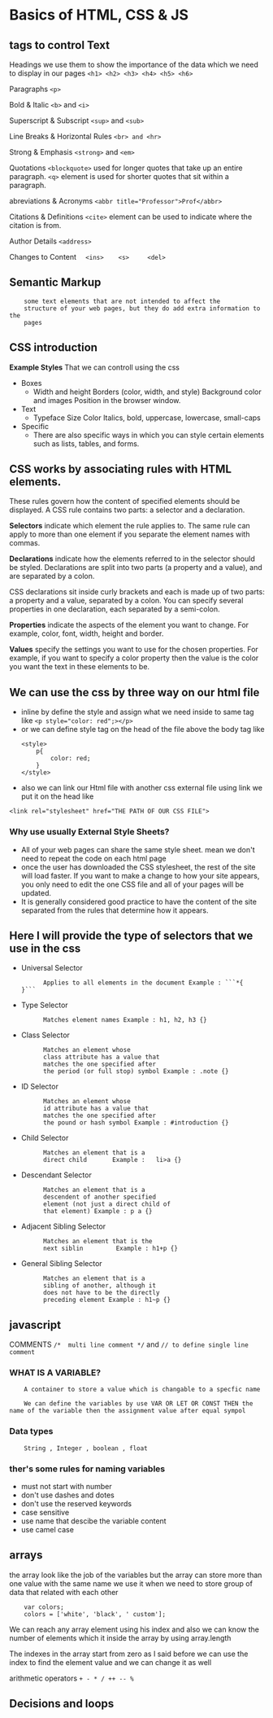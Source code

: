 # Basics of HTML, CSS & JS


## tags to control Text


Headings we use them to show the importance of the data which we need to display in our pages
``
        <h1>
        <h2>
        <h3>
        <h4>
        <h5>
        <h6>        
``


Paragraphs
        `<p>`


Bold & Italic
        `<b>` and `<i>`

Superscript & Subscript
        `<sup>` and `<sub>`

Line Breaks & Horizontal Rules 
        `<br> and <hr>`


Strong & Emphasis
        `<strong>` and `<em>`


Quotations
            `<blockquote>` used for longer quotes that take up an entire paragraph.
            `<q>` element is used for shorter quotes that sit within a paragraph.


abreviations & Acronyms
            `<abbr title="Professor">Prof</abbr>`

Citations & Definitions
            `<cite>` element can be used to indicate where the citation is from.

Author Details
            `<address>` 

Changes to Content
              `  <ins>    <s>     <del>`

## Semantic Markup
        some text elements that are not intended to affect the 
        structure of your web pages, but they do add extra information to the 
        pages 




## CSS introduction

**Example Styles** That we can controll using the css 
 - Boxes
    - Width and height
        Borders (color, width, and style)
        Background color and images
        Position in the browser window.
 - Text
    - Typeface
        Size
        Color
        Italics, bold, uppercase,
        lowercase, small-caps
 - Specific
    - There are also specific ways
        in which you can style certain
        elements such as lists, tables,
        and forms.

## CSS works by associating rules with HTML elements.
 These rules govern
how the content of specified elements should be displayed. A CSS rule
contains two parts: a selector and a declaration.

**Selectors** 
indicate which
element the rule applies to.
The same rule can apply to
more than one element if you
separate the element names
with commas.

**Declarations**
indicate how
the elements referred to in
the selector should be styled.
Declarations are split into two
parts (a property and a value),
and are separated by a colon.

CSS declarations sit inside curly brackets and each is made up of two
parts: a property and a value, separated by a colon. You can specify
several properties in one declaration, each separated by a semi-colon.

**Properties** 
 indicate the aspects
of the element you want to
change. For example, color, font,
width, height and border.

**Values**
 specify the settings
you want to use for the chosen
properties. For example, if you
want to specify a color property
then the value is the color you
want the text in these elements
to be.

## We can use the css by three way on our html file
 - inline by define the style and assign what we need inside to same tag like `<p style="color: red";></p>`
 - or we can define style tag on the head of the file above the body tag like 
    ```
    <style>
        p{
            color: red;
        }
    </style>
    ```
 - also we can link our Html file with another css external file using link we put it on the head like 
 ```
 <link rel="stylesheet" href="THE PATH OF OUR CSS FILE">
 ```

### Why use usually External Style Sheets?
- All of your web pages can share the same style sheet. mean we don't need to repeat the code on each html page
- once the user has downloaded the CSS stylesheet, the rest of the site will load faster. If you want to make a change to how your site appears, you only need to edit the one CSS file and all of your pages will be updated.
- It is generally considered good practice to have the content of the site separated from the rules that determine how it appears.

## Here I will provide the type of selectors that we use in the css 
- Universal Selector

            Applies to all elements in the document Example : ```*{    }```
- Type Selector

            Matches element names Example : h1, h2, h3 {}

- Class Selector

            Matches an element whose
            class attribute has a value that
            matches the one specified after
            the period (or full stop) symbol Example : .note {}
- ID Selector

            Matches an element whose
            id attribute has a value that
            matches the one specified after
            the pound or hash symbol Example : #introduction {}
- Child Selector

            Matches an element that is a
            direct child       Example :   li>a {}    
- Descendant Selector

            Matches an element that is a
            descendent of another specified
            element (not just a direct child of
            that element) Example : p a {}
- Adjacent Sibling Selector

            Matches an element that is the
            next siblin         Example : h1+p {}
- General Sibling Selector

            Matches an element that is a
            sibling of another, although it
            does not have to be the directly
            preceding element Example : h1~p {}


## javascript 

COMMENTS `/*  multi line comment */`  and `// to define single line comment ` 

### WHAT IS A VARIABLE? 
        A container to store a value which is changable to a specfic name

        We can define the variables by use VAR OR LET OR CONST THEN the name of the variable then the assignment value after equal sympol

### Data types 
        String , Integer , boolean , float 

### ther's some rules for naming variables
 - must not start with number 
 - don't use dashes and dotes 
 - don't use the reserved keywords 
 - case sensitive 
 - use name that descibe the variable content 
 - use camel case 


## arrays 
the array look like the job of the variables but the array can store more than one value with the same name
we use it when we need to store group of data that related with each other 

        var colors; 
        colors = ['white', 'black', ' custom']; 


We can reach any array element using his index and also we can know the number of elements which it inside the array by using array.length

The indexes in the array start from zero as I said before we can use the index to find the element value and we can change it as well 


arithmetic operators 
` + - * / ++ -- % `


## Decisions and loops 

